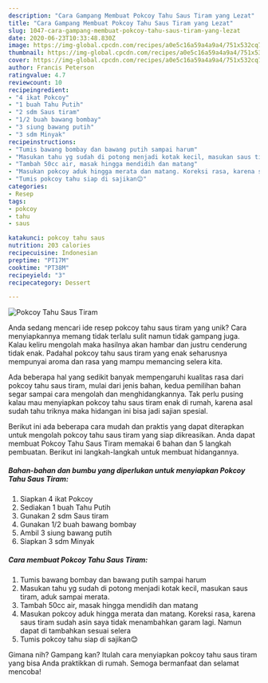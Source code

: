 ```yaml
---
description: "Cara Gampang Membuat Pokcoy Tahu Saus Tiram yang Lezat"
title: "Cara Gampang Membuat Pokcoy Tahu Saus Tiram yang Lezat"
slug: 1047-cara-gampang-membuat-pokcoy-tahu-saus-tiram-yang-lezat
date: 2020-06-23T10:33:48.830Z
image: https://img-global.cpcdn.com/recipes/a0e5c16a59a4a9a4/751x532cq70/pokcoy-tahu-saus-tiram-foto-resep-utama.jpg
thumbnail: https://img-global.cpcdn.com/recipes/a0e5c16a59a4a9a4/751x532cq70/pokcoy-tahu-saus-tiram-foto-resep-utama.jpg
cover: https://img-global.cpcdn.com/recipes/a0e5c16a59a4a9a4/751x532cq70/pokcoy-tahu-saus-tiram-foto-resep-utama.jpg
author: Francis Peterson
ratingvalue: 4.7
reviewcount: 10
recipeingredient:
- "4 ikat Pokcoy"
- "1 buah Tahu Putih"
- "2 sdm Saus tiram"
- "1/2 buah bawang bombay"
- "3 siung bawang putih"
- "3 sdm Minyak"
recipeinstructions:
- "Tumis bawang bombay dan bawang putih sampai harum"
- "Masukan tahu yg sudah di potong menjadi kotak kecil, masukan saus tiram, aduk sampai merata."
- "Tambah 50cc air, masak hingga mendidih dan matang"
- "Masukan pokcoy aduk hingga merata dan matang. Koreksi rasa, karena saus tiram sudah asin saya tidak menambahkan garam lagi. Namun dapat di tambahkan sesuai selera"
- "Tumis pokcoy tahu siap di sajikan😊"
categories:
- Resep
tags:
- pokcoy
- tahu
- saus

katakunci: pokcoy tahu saus 
nutrition: 203 calories
recipecuisine: Indonesian
preptime: "PT17M"
cooktime: "PT38M"
recipeyield: "3"
recipecategory: Dessert

---
```



![Pokcoy Tahu Saus Tiram](https://img-global.cpcdn.com/recipes/a0e5c16a59a4a9a4/751x532cq70/pokcoy-tahu-saus-tiram-foto-resep-utama.jpg)

Anda sedang mencari ide resep pokcoy tahu saus tiram yang unik? Cara menyiapkannya memang tidak terlalu sulit namun tidak gampang juga. Kalau keliru mengolah maka hasilnya akan hambar dan justru cenderung tidak enak. Padahal pokcoy tahu saus tiram yang enak seharusnya mempunyai aroma dan rasa yang mampu memancing selera kita.



Ada beberapa hal yang sedikit banyak mempengaruhi kualitas rasa dari pokcoy tahu saus tiram, mulai dari jenis bahan, kedua pemilihan bahan segar sampai cara mengolah dan menghidangkannya. Tak perlu pusing kalau mau menyiapkan pokcoy tahu saus tiram enak di rumah, karena asal sudah tahu triknya maka hidangan ini bisa jadi sajian spesial.


Berikut ini ada beberapa cara mudah dan praktis yang dapat diterapkan untuk mengolah pokcoy tahu saus tiram yang siap dikreasikan. Anda dapat membuat Pokcoy Tahu Saus Tiram memakai 6 bahan dan 5 langkah pembuatan. Berikut ini langkah-langkah untuk membuat hidangannya.

<!--inarticleads1-->

##### Bahan-bahan dan bumbu yang diperlukan untuk menyiapkan Pokcoy Tahu Saus Tiram:

1. Siapkan 4 ikat Pokcoy
1. Sediakan 1 buah Tahu Putih
1. Gunakan 2 sdm Saus tiram
1. Gunakan 1/2 buah bawang bombay
1. Ambil 3 siung bawang putih
1. Siapkan 3 sdm Minyak




<!--inarticleads2-->

##### Cara membuat Pokcoy Tahu Saus Tiram:

1. Tumis bawang bombay dan bawang putih sampai harum
1. Masukan tahu yg sudah di potong menjadi kotak kecil, masukan saus tiram, aduk sampai merata.
1. Tambah 50cc air, masak hingga mendidih dan matang
1. Masukan pokcoy aduk hingga merata dan matang. Koreksi rasa, karena saus tiram sudah asin saya tidak menambahkan garam lagi. Namun dapat di tambahkan sesuai selera
1. Tumis pokcoy tahu siap di sajikan😊




Gimana nih? Gampang kan? Itulah cara menyiapkan pokcoy tahu saus tiram yang bisa Anda praktikkan di rumah. Semoga bermanfaat dan selamat mencoba!
